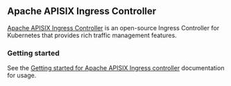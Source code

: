 ## Apache APISIX Ingress Controller

[Apache APISIX Ingress Controller](https://github.com/apache/apisix-ingress-controller/) is an open-source Ingress Controller for Kubernetes that provides rich traffic management features.

### Getting started

See the [Getting started for Apache APISIX Ingress controller](https://apisix.apache.org/docs/ingress-controller/getting-started/) documentation for usage.

